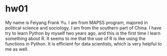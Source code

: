 # hw01

My name is Feiyang Frank Yu. I am from MAPSS program, majored in political science and sociology. I am from the southern part of China. I have try to learn Python by myself two years ago, and this is the first time I learn something about R. It seems to me that the use of R is like using the functions in Python. It is efficient for data scientists, which is very helpful to me as well. 

 